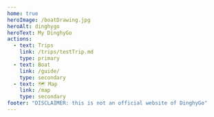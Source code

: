 ```yaml
---
home: true
heroImage: /boatDrawing.jpg
heroAlt: dinghygo
heroText: My DinghyGo
actions:
  - text: Trips
    link: /trips/testTrip.md
    type: primary
  - text: Boat
    link: /guide/
    type: secondary
  - text: 🗺 Map
    link: /map
    type: secondary
footer: "DISCLAIMER: this is not an official website of DinghyGo"
---
```

